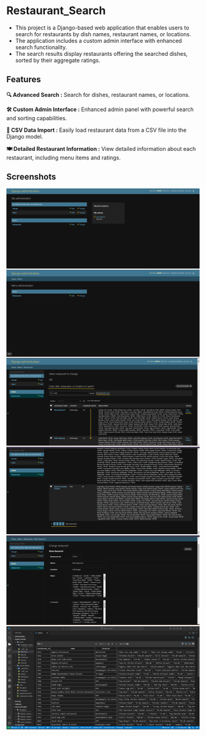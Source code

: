# Restaurant_Search

- This project is a Django-based web application that enables users to search for restaurants by dish names, restaurant names, or locations.
- The application includes a custom admin interface with enhanced search functionality.
- The search results display restaurants offering the searched dishes, sorted by their aggregate ratings.

## Features

 **🔍 Advanced Search :**
 Search for dishes, restaurant names, or locations.

**🛠️ Custom Admin Interface :**
Enhanced admin panel with powerful search and sorting capabilities.

**📂 CSV Data Import :**
 Easily load restaurant data from a CSV file into the Django model.

**🍽️ Detailed Restaurant Information :**
 View detailed information about each restaurant, including menu items and ratings.

## Screenshots

![App Screenshot](Screenshots/Main_adminpage.png)
![App Screenshot](Screenshots/Restaurant_menu.png)
![App Screenshot](Screenshots/Search_result.png)
![App Screenshot](Screenshots/Total_pages.png)
![App Screenshot](Screenshots/Details.png)
![App Screenshot](Screenshots/Database.png)
